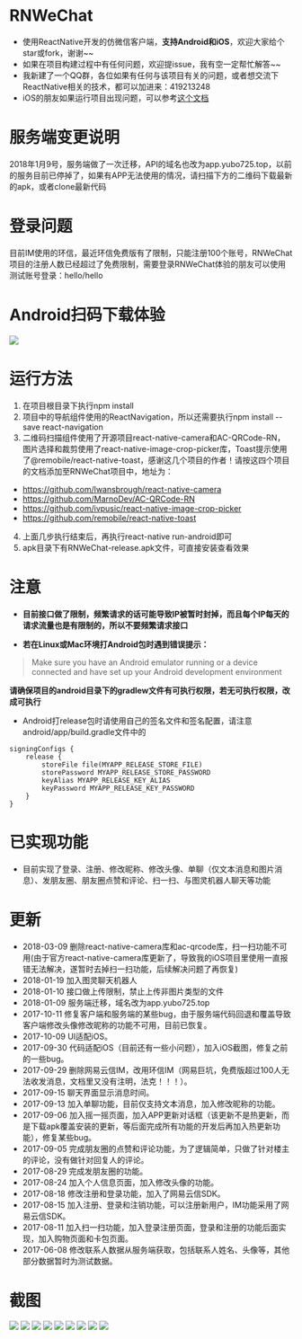 # RNWeChat
* 使用ReactNative开发的仿微信客户端，**支持Android和iOS**，欢迎大家给个star或fork，谢谢~~
* 如果在项目构建过程中有任何问题，欢迎提issue，我有空一定帮忙解答~~
* 我新建了一个QQ群，各位如果有任何与该项目有关的问题，或者想交流下ReactNative相关的技术，都可以加进来：419213248
* iOS的朋友如果运行项目出现问题，可以参考<a href="./iOS-README.md">这个文档</a>

# 服务端变更说明
2018年1月9号，服务端做了一次迁移，API的域名也改为app.yubo725.top，以前的服务目前已停掉了，如果有APP无法使用的情况，请扫描下方的二维码下载最新的apk，或者clone最新代码

# 登录问题
目前IM使用的环信，最近环信免费版有了限制，只能注册100个账号，RNWeChat项目的注册人数已经超过了免费限制，需要登录RNWeChat体验的朋友可以使用测试账号登录：hello/hello

# Android扫码下载体验
<img src='./screenshots/rnwechat.png'>

# 运行方法
1. 在项目根目录下执行npm install
2. 项目中的导航组件使用的ReactNavigation，所以还需要执行npm install --save react-navigation
3. 二维码扫描组件使用了开源项目react-native-camera和AC-QRCode-RN，图片选择和裁剪使用了react-native-image-crop-picker库，Toast提示使用了@remobile/react-native-toast，感谢这几个项目的作者！请按这四个项目的文档添加至RNWeChat项目中，地址为：
  * https://github.com/lwansbrough/react-native-camera
  * https://github.com/MarnoDev/AC-QRCode-RN
  * https://github.com/ivpusic/react-native-image-crop-picker
  * https://github.com/remobile/react-native-toast
4. 上面几步执行结束后，再执行react-native run-android即可
5. apk目录下有RNWeChat-release.apk文件，可直接安装查看效果

# 注意
* **目前接口做了限制，频繁请求的话可能导致IP被暂时封掉，而且每个IP每天的请求流量也是有限制的，所以不要频繁请求接口**

* **若在Linux或Mac环境打Android包时遇到错误提示：**

> Make sure you have an Android emulator running or a device connected and have set up your Android development environment

**请确保项目的android目录下的gradlew文件有可执行权限，若无可执行权限，改成可执行**

* Android打release包时请使用自己的签名文件和签名配置，请注意android/app/build.gradle文件中的
```
signingConfigs {
    release {
        storeFile file(MYAPP_RELEASE_STORE_FILE)
        storePassword MYAPP_RELEASE_STORE_PASSWORD
        keyAlias MYAPP_RELEASE_KEY_ALIAS
        keyPassword MYAPP_RELEASE_KEY_PASSWORD
    }
}
```

# 已实现功能
* 目前实现了登录、注册、修改昵称、修改头像、单聊（仅文本消息和图片消息）、发朋友圈、朋友圈点赞和评论、扫一扫、与图灵机器人聊天等功能

# 更新
* 2018-03-09 删除react-native-camera库和ac-qrcode库，扫一扫功能不可用(由于官方react-native-camera库更新了，导致我的iOS项目里使用一直报错无法解决，遂暂时去掉扫一扫功能，后续解决问题了再恢复)
* 2018-01-19 加入图灵聊天机器人
* 2018-01-10 接口做上传限制，禁止上传非图片类型的文件
* 2018-01-09 服务端迁移，域名改为app.yubo725.top
* 2017-10-11 修复客户端和服务端的某些bug，由于服务端代码回退和覆盖导致客户端修改头像修改昵称的功能不可用，目前已恢复。
* 2017-10-09 UI适配iOS。
* 2017-09-30 代码适配iOS（目前还有一些小问题），加入iOS截图，修复之前的一些bug。
* 2017-09-29 删除网易云信IM，改用环信IM（网易巨坑，免费版超过100人无法收发消息，文档里又没有注明，法克！！！）。
* 2017-09-15 聊天界面显示消息时间。
* 2017-09-13 加入单聊功能，目前仅支持文本消息，加入修改昵称的功能。
* 2017-09-06 加入摇一摇页面，加入APP更新对话框（该更新不是热更新，而是下载apk覆盖安装的更新，等后面完成所有功能的开发后再加入热更新功能），修复某些bug。
* 2017-09-05 完成朋友圈的点赞和评论功能，为了逻辑简单，只做了针对楼主的评论，没有做针对回复人的评论。
* 2017-08-29 完成发朋友圈的功能。
* 2017-08-24 加入个人信息页面，加入修改头像的功能。
* 2017-08-18 修改注册和登录功能，加入了网易云信SDK。
* 2017-08-15 加入注册、登录和注销功能，可以注册新用户，IM功能采用了网易云信SDK。
* 2017-08-11 加入扫一扫功能，加入登录注册页面，登录和注册的功能后面实现，加入购物页面和卡包页面。
* 2017-06-08 修改联系人数据从服务端获取，包括联系人姓名、头像等，其他部分数据暂时为测试数据。

# 截图
<img src='./screenshots/new.jpg'>
<img src='./screenshots/01.png'>
<img src='./screenshots/02.png'>
<img src='./screenshots/03.png'>
<img src='./screenshots/04.png'>
<img src='./screenshots/05.png'>
<img src='./screenshots/06.png'>
<img src='./screenshots/07.png'>
<img src='./screenshots/08.png'>
